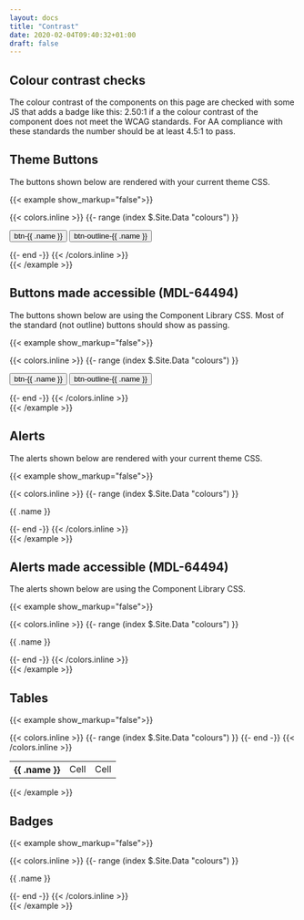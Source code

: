```yaml
---
layout: docs
title: "Contrast"
date: 2020-02-04T09:40:32+01:00
draft: false
---
```


## Colour contrast checks

The colour contrast of the components on this page are checked with some JS that adds a badge like this: <span class="badge badge-danger border border-dark m-1">2.50:1</span> if a the colour contrast of the component does not meet the WCAG standards. For AA compliance with these standards the number should be at least 4.5:1 to pass.

## Theme Buttons

The buttons shown below are rendered with your current theme CSS.

{{< example show_markup="false">}}
<div data-action="contrastcheck">
{{< colors.inline >}}
{{- range (index $.Site.Data "colours") }}
<p>
    <button type="button" class="btn btn-{{ .name }} mr-2">
        <i class="icon fa fa-smile-o fa-fw"></i>
        btn-{{ .name }}
    </button>
    <button type="button" class="btn btn-outline-{{ .name }}">
        <i class="icon fa fa-lightbulb-o fa-fw"></i>
        btn-outline-{{ .name }}
    </button>
</p>
{{- end -}}
{{< /colors.inline >}}
</div>
{{< /example >}}

## Buttons made accessible (MDL-64494)

The buttons shown below are using the Component Library CSS. Most of the standard (not outline) buttons should show as passing.

{{< example show_markup="false">}}
<div data-action="contrastcheck">
{{< colors.inline >}}
{{- range (index $.Site.Data "colours") }}
<p>
    <button type="button" class="btn btn-acc-{{ .name }} mr-2">
        <i class="icon fa fa-smile-o fa-fw"></i>
        btn-{{ .name }}
    </button>
    <button type="button" class="btn btn-acc-outline-{{ .name }}">
        <i class="icon fa fa-lightbulb-o fa-fw"></i>
        btn-outline-{{ .name }}
    </button>
</p>
{{- end -}}
{{< /colors.inline >}}
</div>
{{< /example >}}

## Alerts

The alerts shown below are rendered with your current theme CSS.

{{< example show_markup="false">}}
<div data-action="contrastcheck">
{{< colors.inline >}}
{{- range (index $.Site.Data "colours") }}
<p>
    <div class="alert alert-{{ .name }}" role="alert">{{ .name }}</div>
</p>
{{- end -}}
{{< /colors.inline >}}
</div>
{{< /example >}}

## Alerts made accessible (MDL-64494)

The alerts shown below are using the Component Library CSS.

{{< example show_markup="false">}}
<div data-action="contrastcheck">
{{< colors.inline >}}
{{- range (index $.Site.Data "colours") }}
<p>
    <div class="alert alert-acc-{{ .name }}" role="alert">{{ .name }}</div>
</p>
{{- end -}}
{{< /colors.inline >}}
</div>
{{< /example >}}

## Tables

{{< example show_markup="false">}}
<div data-action="contrastcheck">
    <table class="table table-striped">
        <tbody>
{{< colors.inline >}}
{{- range (index $.Site.Data "colours") }}
          <tr class="table-{{ .name }}">
            <th scope="row">{{ .name }}</th>
            <td>Cell</td>
            <td>Cell</td>
          </tr>
{{- end -}}
{{< /colors.inline >}}
        </tbody>
    </table>
</div>
{{< /example >}}

## Badges

{{< example show_markup="false">}}
<div data-action="contrastcheck">
{{< colors.inline >}}
{{- range (index $.Site.Data "colours") }}
<p>
    <span class="badge badge-{{ .name }}">{{ .name }}</button>
</p>
{{- end -}}
{{< /colors.inline >}}
</div>
{{< /example >}}